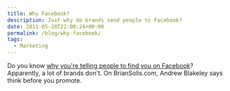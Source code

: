 ```yaml
---
title: Why Facebook?
description: Just why do brands send people to Facebook?
date: 2011-05-28T22:00:24+00:00
permalink: /blog/why-facebook/
tags:
  - Marketing
---
```


Do you know [why you're telling people to find you on Facebook](http://www.briansolis.com/2011/05/please-like-us-on-facebook/)? Apparently, a lot of brands don't. On BrianSolis.com, Andrew Blakeley says think before you promote.
